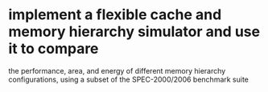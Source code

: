 # implement a flexible cache and memory hierarchy simulator and use it to compare
the performance, area, and energy of different memory hierarchy configurations, using a subset of the
SPEC-2000/2006 benchmark suite

